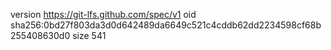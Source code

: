 version https://git-lfs.github.com/spec/v1
oid sha256:0bd27f803da3d0d642489da6649c521c4cddb62dd2234598cf68b255408630d0
size 541
